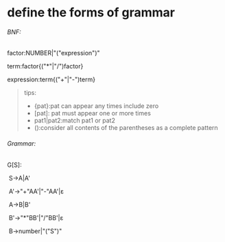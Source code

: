 # define the forms of grammar 

###### BNF:

factor:NUMBER|"("expression")"

term:factor{("*"|"/")factor}

expression:term{("+"|"-")term}

> tips:
>
> - {pat}:pat can appear any times include zero
> - [pat]: pat must appear one or more times
> - pat1|pat2:match pat1 or pat2
> - ():consider all contents of the parentheses as a complete pattern

 

###### Grammar:

G[S]:

​    S->A|A'

​    A'->"+"AA'|"-"AA'|ε

​    A->B|B'

​    B'->"*"BB'|"/"BB'|ε

​    B->number|"("S")"